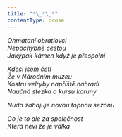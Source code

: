 ```yaml
---
title: "*\_*\_*"
contentType: prose
---
```


_Ohmataní obratlovci  
Nepochybně cestou  
Jakýpak kámen když je přespolní_

_Kdesi jsem četl  
Že v Národním muzeu  
Kostru velryby napříště nahradí  
Naučná stezka o kursu koruny_

_Nuda zahajuje novou topnou sezónu_

_Co je to ale za společnost  
Která neví že je válka_
